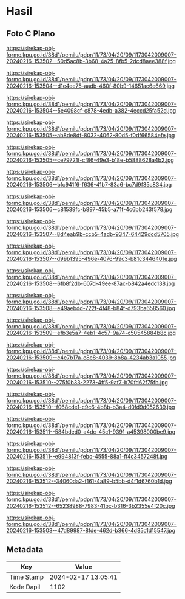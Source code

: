 # Hasil

## Foto C Plano

https://sirekap-obj-formc.kpu.go.id/38d1/pemilu/pdpr/11/73/04/20/09/1173042009007-20240216-153502--50d5ac8b-3b68-4a25-8fb5-2dcd8aee388f.jpg

https://sirekap-obj-formc.kpu.go.id/38d1/pemilu/pdpr/11/73/04/20/09/1173042009007-20240216-153504--d1e4ee75-aadb-460f-80b9-14651ac6e669.jpg

https://sirekap-obj-formc.kpu.go.id/38d1/pemilu/pdpr/11/73/04/20/09/1173042009007-20240216-153504--5e4098cf-c878-4edb-a382-4eccd25fa52d.jpg

https://sirekap-obj-formc.kpu.go.id/38d1/pemilu/pdpr/11/73/04/20/09/1173042009007-20240216-153505--ab8de8df-8032-4062-80d5-f0df66584efe.jpg

https://sirekap-obj-formc.kpu.go.id/38d1/pemilu/pdpr/11/73/04/20/09/1173042009007-20240216-153505--ce79721f-cf86-49e3-b18e-b5888628a4b2.jpg

https://sirekap-obj-formc.kpu.go.id/38d1/pemilu/pdpr/11/73/04/20/09/1173042009007-20240216-153506--bfc941f6-f636-41b7-83a6-bc7d9f35c834.jpg

https://sirekap-obj-formc.kpu.go.id/38d1/pemilu/pdpr/11/73/04/20/09/1173042009007-20240216-153506--c81539fc-b897-45b5-a71f-4c6bb243f578.jpg

https://sirekap-obj-formc.kpu.go.id/38d1/pemilu/pdpr/11/73/04/20/09/1173042009007-20240216-153507--8d4eab9b-ccb5-4adb-9347-64429dcd5705.jpg

https://sirekap-obj-formc.kpu.go.id/38d1/pemilu/pdpr/11/73/04/20/09/1173042009007-20240216-153507--d99b1395-496e-4076-99c3-b81c3446401e.jpg

https://sirekap-obj-formc.kpu.go.id/38d1/pemilu/pdpr/11/73/04/20/09/1173042009007-20240216-153508--6fb8f2db-607d-49ee-87ac-b842a4edc138.jpg

https://sirekap-obj-formc.kpu.go.id/38d1/pemilu/pdpr/11/73/04/20/09/1173042009007-20240216-153508--e49aebdd-722f-4f48-b84f-d793ba658560.jpg

https://sirekap-obj-formc.kpu.go.id/38d1/pemilu/pdpr/11/73/04/20/09/1173042009007-20240216-153509--efb3e5a7-4eb1-4c57-9a74-c50545884b8c.jpg

https://sirekap-obj-formc.kpu.go.id/38d1/pemilu/pdpr/11/73/04/20/09/1173042009007-20240216-153509--c4e7b17a-c8e8-4039-8b8a-4234ab3a1055.jpg

https://sirekap-obj-formc.kpu.go.id/38d1/pemilu/pdpr/11/73/04/20/09/1173042009007-20240216-153510--275f0b33-2273-4ff5-9af7-b70fd62f75fb.jpg

https://sirekap-obj-formc.kpu.go.id/38d1/pemilu/pdpr/11/73/04/20/09/1173042009007-20240216-153510--f068cde1-c9c6-4b8b-b3a4-d0fd9d052639.jpg

https://sirekap-obj-formc.kpu.go.id/38d1/pemilu/pdpr/11/73/04/20/09/1173042009007-20240216-153511--584bded0-a4dc-45c1-9391-a45398000be9.jpg

https://sirekap-obj-formc.kpu.go.id/38d1/pemilu/pdpr/11/73/04/20/09/1173042009007-20240216-153511--e994813f-febc-4555-88a1-ff4c3457248f.jpg

https://sirekap-obj-formc.kpu.go.id/38d1/pemilu/pdpr/11/73/04/20/09/1173042009007-20240216-153512--34060da2-f161-4a89-b5bb-d4f1d6760b1d.jpg

https://sirekap-obj-formc.kpu.go.id/38d1/pemilu/pdpr/11/73/04/20/09/1173042009007-20240216-153512--65238988-7983-41bc-b316-3b2355e4f20c.jpg

https://sirekap-obj-formc.kpu.go.id/38d1/pemilu/pdpr/11/73/04/20/09/1173042009007-20240216-153503--47d89987-8fde-462d-b366-4d35c1d15547.jpg


## Metadata

| Key        | Value               |
| ---------- | ------------------- |
| Time Stamp | 2024-02-17 13:05:41 |
| Kode Dapil | 1102                |



